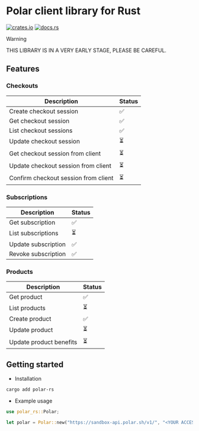 # Polar client library for Rust

[![crates.io](https://img.shields.io/crates/v/polar-rs.svg)](https://crates.io/crates/polar-rs)
[![docs.rs](https://docs.rs/polar-rs/badge.svg)](https://docs.rs/polar-rs)

> [!WARNING]
> THIS LIBRARY IS IN A VERY EARLY STAGE, PLEASE BE CAREFUL.

## Features

### **Checkouts**

| Description                          | Status |
| ------------------------------------ | ------ |
| Create checkout session              | ✅     |
| Get checkout session                 | ✅     |
| List checkout sessions               | ✅     |
| Update checkout session              | ⏳     |
| Get checkout session from client     | ⏳     |
| Update checkout session from client  | ⏳     |
| Confirm checkout session from client | ⏳     |

### **Subscriptions**

| Description         | Status |
| ------------------- | ------ |
| Get subscription    | ✅     |
| List subscriptions  | ⏳     |
| Update subscription | ✅     |
| Revoke subscription | ✅     |

### Products

| Description             | Status |
| ----------------------- | ------ |
| Get product             | ✅     |
| List products           | ⏳     |
| Create product          | ✅     |
| Update product          | ⏳     |
| Update product benefits | ⏳     |

## Getting started

- Installation

```bash
cargo add polar-rs
```

- Example usage

```rust
use polar_rs::Polar;

let polar = Polar::new("https://sandbox-api.polar.sh/v1/", "<YOUR ACCESS TOKEN>");
```
